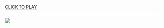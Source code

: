 
<a href="https://premium76.site?title=chiefs_game&ref=13M">CLICK TO PLAY</a></h3>
<hr>

<a href="https://premium76.site?title=chiefs_game&ref=13M"><img src="https://clearcache.store/games.png"></a>


